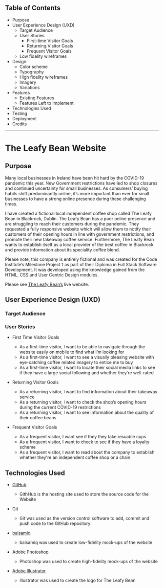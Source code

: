 ## Table of Contents

* Purpose
* User Experience Design (UXD)
    * Target Audience
    * User Stories
        * First-time Visitor Goals
        * Returning Visitor Goals
        * Frequent Visitor Goals
    * Low fidelity wireframes
* Design
    * Color scheme
    * Typography
    * High fidelity wireframes
    * Imagery 
    * Variations
* Features
    * Existing Features
    * Features Left to Implement
* Technologies Used
* Testing
* Deployment 
* Credits 

------


# The Leafy Bean Website

## Purpose

Many local businesses in Ireland have been hit hard by the COVID-19 pandemic this year. New
Government restrictions have led to shop closures and continued uncertainty for small businesses. 
As consumers’ buying habits shift predominantly online, it’s more important than ever for small businesses 
to have a strong online presence during these challenging times. 

I have created a fictional local independent coffee shop called The Leafy Bean in Blackrock, Dublin. 
The Leafy Bean has a poor online presence and are struggling to reach their customers during the pandemic. 
They requested a fully responsive website which will allow them to notify their customers of their opening hours 
in line with government restrictions, and promote their new takeaway coffee service. Furthermore, The Leafy Bean
wants to establish itself as a local provider of the best coffee in Blackrock and provide information about its 
speciality coffee blend.

Please note, this company is entirely fictional and was created for the Code Institute’s Milestone Project 1 
as part of their Diploma in Full Stack Software Development. It was developed using the knowledge gained 
from the HTML, CSS and User Centric Design modules. 

Please see [The Leafy Bean’s](#) live website. 

## User Experience Design (UXD)


### Target Audience



### User Stories

* First Time Visitor Goals

    * As a first-time visitor, I want to be able to navigate through the website easily on mobile to find 
    what I’m looking for
    * As a first-time visitor, I want to see a visually pleasing website with eye-catching coffee related 
    imagery to entice me to buy
    * As a first-time visitor, I want to locate their social media links to see if they have a large social 
    following and whether they're well-rated
 
* Returning Visitor Goals

    * As a returning visitor, I want to find information about their takeaway service
    * As a returning visitor, I want to check the shop’s opening hours during the current COVID-19 restrictions
    * As a returning visitor, I want to see information about the quality of their coffee beans

* Frequent Visitor Goals

    * As a frequent visitor, I want see if they they take resuable cups
    * As a frequent visitor, I want to check to see if they have a loyalty scheme
    * As a frequent visitor, I want to read about the company to establish whether they're an independent 
    coffee shop or a chain






## Technologies Used

* [GitHub](https://github.com/)
    * GithHub is the hosting site used to store the source code for the Website

* Git
    * Git was used as the version control software to add, commit and push code to the GitHub repository

* [balsamiq](https://balsamiq.com/wireframes/)
    * balsamiq was used to create low-fidelity mock-ups of the website

* [Adobe Photoshop](https://www.adobe.com/ie/products/photoshop.html)
    * Photoshop was used to create high-fidelity mock-ups of the website

* [Adobe Illustrator](https://www.adobe.com/ie/products/illustrator.html)
    * Illustrator was used to create the logo for The Leafy Bean







